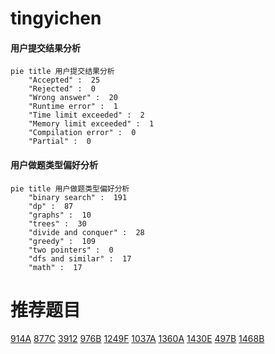 # tingyichen

<!-- tabs:start -->



#### **用户提交结果分析**

```mermaid
pie title 用户提交结果分析
    "Accepted" :  25
    "Rejected" :  0
    "Wrong answer" :  20
    "Runtime error" :  1
    "Time limit exceeded" :  2
    "Memory limit exceeded" :  1
    "Compilation error" :  0
    "Partial" :  0
```

#### **用户做题类型偏好分析**

```mermaid
pie title 用户做题类型偏好分析
    "binary search" :  191
    "dp" :  87
    "graphs" :  10
    "trees" :  30
    "divide and conquer" :  28
    "greedy" :  109
    "two pointers" :  0
    "dfs and similar" :  17
    "math" :  17
```



<!-- tabs:end -->
# 推荐题目
[914A](https://codeforces.com/contest/914/problem/A)
[877C](https://codeforces.com/contest/877/problem/C)
[3912](https://codeforces.com/contest/391/problem/2)
[976B](https://codeforces.com/contest/976/problem/B)
[1249F](https://codeforces.com/contest/1249/problem/F)
[1037A](https://codeforces.com/contest/1037/problem/A)
[1360A](https://codeforces.com/contest/1360/problem/A)
[1430E](https://codeforces.com/contest/1430/problem/E)
[497B](https://codeforces.com/contest/497/problem/B)
[1468B](https://codeforces.com/contest/1468/problem/B)
